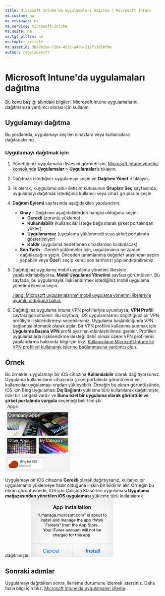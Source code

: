 ```yaml
---
title: Microsoft Intune’da uygulamaları dağıtma | Microsoft Intune
ms.custom: na
ms.reviewer: na
ms.service: microsoft-intune
ms.suite: na
ms.tgt_pltfrm: na
ms.topic: article
ms.assetid: 3b42019e-73da-4538-a496-212f11d5bf9b
author: robstackmsft
---
```

# Microsoft Intune'da uygulamaları dağıtma

Bu konu başlığı altındaki bilgileri, Microsoft Intune uygulamalarını dağıtmanıza yardımcı olması için kullanın.


## Uygulamayı dağıtma
Bu yordamda, uygulamayı seçilen cihazlara veya kullanıcılara dağıtacaksınız.

### Uygulamayı dağıtmak için

1. Yönettiğiniz uygulamaları listesini görmek için, [Microsoft Intune yönetici konsolunda](https://manage.microsoft.com) **Uygulamalar** &gt; **Uygulamalar**’a tıklayın.

2.  Dağıtmak istediğiniz uygulamayı seçin ve **Dağıtımı Yönet**'e tıklayın..

3.  İlk olarak, *&lt;uygulama adı&gt;* iletişim kutusunun **Grupları Seç** sayfasında, uygulamayı dağıtmak istediğiniz kullanıcı veya cihaz gruplarını seçin.

4.  **Dağıtım Eylemi** sayfasında aşağıdakileri yapılandırın:

    - **Onay** - Dağıtımın aşağıdakilerden hangisi olduğunu seçin:
        - **Gerekli** (zorunlu yükleme)
        - **Kullanılabilir** (kullanıcılar isteğe bağlı olarak şirket portalından yükler)
        - **Uygulanamaz** (uygulama yüklenmedi veya şirket portalında gösterilmiyor)
        - **Kaldır** (uygulama hedeflenen cihazlardan kaldırılacak)
    - **Son Tarih** - Gerekli yüklemeler için, uygulamanın ne zaman dağıtılacağını seçin. Önceden tanımlanmış değerler arasından seçim yapabilir veya **Özel**’i seçip kendi son tarihinizi yapılandırabilirsiniz.

5. Dağıttığınız uygulama mobil uygulama yönetimi ilkesiyle yapılandırılabiliyorsa, **Mobil Uygulama Yönetimi** sayfası görüntülenir. Bu sayfada, bu uygulamayla ilişkilendirmek istediğiniz mobil uygulama yönetimi ilkesini seçin.

    [Hangi Microsoft uygulamalarının mobil uygulama yönetimi ilkeleriyle uyumlu olduğuna bakın.](https://www.microsoft.com/en-us/server-cloud/products/microsoft-intune/partners.aspx)

6. Dağıttığınız uygulama Intune VPN profilleriyle uyumluysa, **VPN Profili** sayfası görüntülenir. Bu sayfada, iOS uygulamalarını dağıttığınız bir VPN profiliyle ilişkilendirmeyi seçebilirsiniz. Uygulama başlatıldığında VPN bağlantısı otomatik olarak açılır. Bir VPN profilini kullanıma sunmak için **Uygulama Başına VPN** profil ayarının etkinleştirilmesi gerekir.
 Profilleri uygulamalarla ilişkilendirme desteği dahil olmak üzere VPN profillerini yapılandırma hakkında bilgi için bkz. [Kullanıcıların Microsoft Intune ile VPN profilleri kullanarak işlerine bağlanmasına yardımcı olun](vpn-connections-in-microsoft-intune.md)..

## Örnek

Bu örnekte, uygulamayı bir iOS cihazına **Kullanılabilir** olarak dağıtıyorsunuz.
Uygulama kullanıcıların cihazında şirket portalında görüntülenir ve kullanıcılar uygulamayı oradan yükleyebilir. Örneğin bu ekran görüntüsünde, iOS için Bing uygulaması **Dış Bağlantı** yükleme türü kullanılarak dağıtılmıştır, özel bir simgesi vardır ve **Bunu özel bir uygulama olarak görüntüle ve şirket portalında vurgula** seçeneği belirtilmiştir.
    ![iOS kullanılabilir uygulaması](./media/available-install-on-iOS.png)

Uygulamayı bir iOS cihazına **Gerekli** olarak dağıttıysanız, kullanıcı bir uygulamanın yüklemeye hazır olduğuna ilişkin bir bildirim alır. Örneğin bu ekran görüntüsünde, iOS için Çalışma Klasörleri uygulaması **Uygulama mağazasından yönetilen iOS uygulaması** yükleme türü kullanılarak dağıtılmıştır.
    ![iOS gerekli uygulaması](./media/iOS-Required-install.PNG)

## Sonraki adımlar

Uygulamayı dağıttıktan sonra, ilerleme durumunu izlemek istersiniz. Daha fazla bilgi için bkz. [Microsoft Intune’da uygulamaları izleme](monitor-apps-in-microsoft-intune.md)..


<!--HONumber=May16_HO1-->


